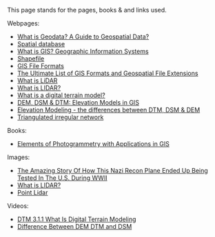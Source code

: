 This page stands for the pages, books & and links used.

Webpages:

- [What is Geodata? A Guide to Geospatial Data?](https://gisgeography.com/what-is-geodata-geospatial-data/)
- [Spatial database](https://www.wikiwand.com/en/Spatial_index)
- [What is GIS? Geographic Information Systems](https://gisgeography.com/what-is-gis/)
- [Shapefile](https://www.wikiwand.com/en/Shapefile)
- [GIS File Formats](https://www.wikiwand.com/en/GIS_file_formats)
- [The Ultimate List of GIS Formats and Geospatial File Extensions](https://gisgeography.com/gis-formats/)
- [What is LiDAR](https://www.synopsys.com/glossary/what-is-lidar.html)
- [What is LIDAR?](https://geodesy.noaa.gov/INFO/facts/lidar.shtml)
- [What is a digital terrain model?](https://3d.bk.tudelft.nl/courses/backup/geo1015/2018/data/geo1015_01.pdf)
- [DEM, DSM & DTM: Elevation Models in GIS](https://gisgeography.com/dem-dsm-dtm-differences/)
- [Elevation Modeling - the differences between DTM, DSM & DEM](https://support.plexearth.com/hc/en-us/articles/4642425453201-Elevation-Modeling-the-differences-between-DTM-DSM-DEM)
- [Triangulated irregular network](https://www.wikiwand.com/en/Triangulated_irregular_network)

Books:

- [Elements of Photogrammetry with Applications in GIS](https://www.amazon.com/Elements-Photogrammetry-Application-GIS-Fourth/dp/0071761128)

Images:

- [The Amazing Story Of How This Nazi Recon Plane Ended Up Being Tested In The U.S. During WWII](https://www.thedrive.com/the-war-zone/37574/how-this-nazi-recon-plane-ended-up-being-tested-in-the-united-states-during-world-war-ii)
- [What is LIDAR?](https://geodesy.noaa.gov/INFO/facts/lidar.shtml)
- [Point Lidar](https://www.researchgate.net/figure/Sample-point-clouds-from-single-photon-lidar-with-density-of-30-pts-m2-size-about_fig4_303322167)

Videos:

- [DTM 3.1.1 What Is Digital Terrain Modeling](https://www.youtube.com/watch?v=v6h4xyMevaE)
- [Difference Between DEM DTM and DSM](https://www.youtube.com/watch?v=Ilu9j-q9Tvs)